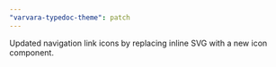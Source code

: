 ```yaml
---
"varvara-typedoc-theme": patch
---
```


Updated navigation link icons by replacing inline SVG with a new icon component.

